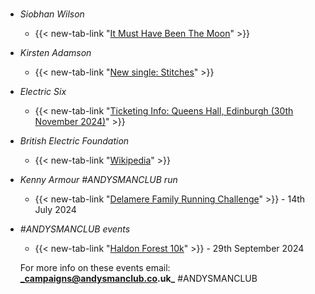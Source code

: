 #
- _Siobhan Wilson_
  - {{< new-tab-link "[It Must Have Been The Moon](https://www.youtube.com/watch?v=AyC-VbcO0Z0)" >}}
- _Kirsten Adamson_
  - {{< new-tab-link "[New single: Stitches](https://kirstenadamson.ffm.to/stitches)" >}}
- _Electric Six_
  - {{< new-tab-link "[Ticketing Info: Queens Hall, Edinburgh (30th November 2024)](https://www.thequeenshall.net/whats-on/electric-six)" >}}
- _British Electric Foundation_
  - {{< new-tab-link "[Wikipedia](https://en.wikipedia.org/wiki/British_Electric_Foundation)" >}}
- _Kenny Armour #ANDYSMANCLUB run_
    - {{< new-tab-link "[Delamere Family Running Challenge](https://www.atwevents.co.uk/e/andysmanclub-family-running-challenge-delamere-2024-10087)" >}} - 14th July 2024
- _#ANDYSMANCLUB events_
    - {{< new-tab-link "[Haldon Forest 10k](https://www.atwevents.co.uk/e/andysmanclub-10k-run-haldon-forest-10391)" >}} - 29th September 2024

  For more info on these events email: **_campaigns@andysmanclub.co.uk_** #ANDYSMANCLUB
